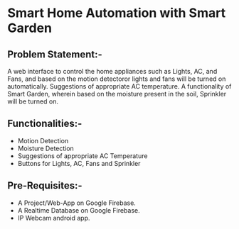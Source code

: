# Smart Home Automation with Smart Garden
## Problem Statement:-
A web interface to control the home appliances such as Lights, AC, and Fans, and based on the motion detectoror lights and fans will be turned on automatically. Suggestions of appropriate AC temperature. A functionality of Smart Garden, wherein based on the moisture present in the soil, Sprinkler will be turned on.

## Functionalities:-
* Motion Detection
* Moisture Detection
* Suggestions of appropriate AC Temperature
* Buttons for Lights, AC, Fans and Sprinkler

## Pre-Requisites:-
- A Project/Web-App on Google Firebase.
- A Realtime Database on Google Firebase.
- IP Webcam android app.
